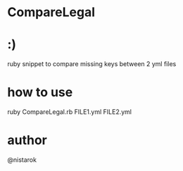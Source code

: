 CompareLegal
===

:)
===
ruby snippet to compare missing keys between 2 yml files

how to use
===
ruby CompareLegal.rb FILE1.yml FILE2.yml

author
===
@nistarok